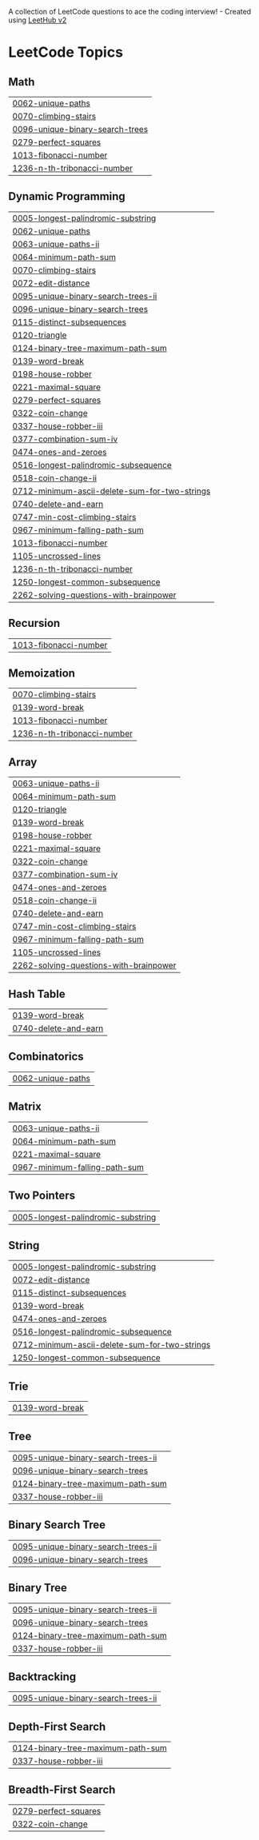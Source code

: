 A collection of LeetCode questions to ace the coding interview! - Created using [LeetHub v2](https://github.com/arunbhardwaj/LeetHub-2.0)
<!---LeetCode Topics Start-->
# LeetCode Topics
## Math
|  |
| ------- |
| [0062-unique-paths](https://github.com/sameer480/dynamicProblem/tree/master/0062-unique-paths) |
| [0070-climbing-stairs](https://github.com/sameer480/dynamicProblem/tree/master/0070-climbing-stairs) |
| [0096-unique-binary-search-trees](https://github.com/sameer480/dynamicProblem/tree/master/0096-unique-binary-search-trees) |
| [0279-perfect-squares](https://github.com/sameer480/dynamicProblem/tree/master/0279-perfect-squares) |
| [1013-fibonacci-number](https://github.com/sameer480/dynamicProblem/tree/master/1013-fibonacci-number) |
| [1236-n-th-tribonacci-number](https://github.com/sameer480/dynamicProblem/tree/master/1236-n-th-tribonacci-number) |
## Dynamic Programming
|  |
| ------- |
| [0005-longest-palindromic-substring](https://github.com/sameer480/dynamicProblem/tree/master/0005-longest-palindromic-substring) |
| [0062-unique-paths](https://github.com/sameer480/dynamicProblem/tree/master/0062-unique-paths) |
| [0063-unique-paths-ii](https://github.com/sameer480/dynamicProblem/tree/master/0063-unique-paths-ii) |
| [0064-minimum-path-sum](https://github.com/sameer480/dynamicProblem/tree/master/0064-minimum-path-sum) |
| [0070-climbing-stairs](https://github.com/sameer480/dynamicProblem/tree/master/0070-climbing-stairs) |
| [0072-edit-distance](https://github.com/sameer480/dynamicProblem/tree/master/0072-edit-distance) |
| [0095-unique-binary-search-trees-ii](https://github.com/sameer480/dynamicProblem/tree/master/0095-unique-binary-search-trees-ii) |
| [0096-unique-binary-search-trees](https://github.com/sameer480/dynamicProblem/tree/master/0096-unique-binary-search-trees) |
| [0115-distinct-subsequences](https://github.com/sameer480/dynamicProblem/tree/master/0115-distinct-subsequences) |
| [0120-triangle](https://github.com/sameer480/dynamicProblem/tree/master/0120-triangle) |
| [0124-binary-tree-maximum-path-sum](https://github.com/sameer480/dynamicProblem/tree/master/0124-binary-tree-maximum-path-sum) |
| [0139-word-break](https://github.com/sameer480/dynamicProblem/tree/master/0139-word-break) |
| [0198-house-robber](https://github.com/sameer480/dynamicProblem/tree/master/0198-house-robber) |
| [0221-maximal-square](https://github.com/sameer480/dynamicProblem/tree/master/0221-maximal-square) |
| [0279-perfect-squares](https://github.com/sameer480/dynamicProblem/tree/master/0279-perfect-squares) |
| [0322-coin-change](https://github.com/sameer480/dynamicProblem/tree/master/0322-coin-change) |
| [0337-house-robber-iii](https://github.com/sameer480/dynamicProblem/tree/master/0337-house-robber-iii) |
| [0377-combination-sum-iv](https://github.com/sameer480/dynamicProblem/tree/master/0377-combination-sum-iv) |
| [0474-ones-and-zeroes](https://github.com/sameer480/dynamicProblem/tree/master/0474-ones-and-zeroes) |
| [0516-longest-palindromic-subsequence](https://github.com/sameer480/dynamicProblem/tree/master/0516-longest-palindromic-subsequence) |
| [0518-coin-change-ii](https://github.com/sameer480/dynamicProblem/tree/master/0518-coin-change-ii) |
| [0712-minimum-ascii-delete-sum-for-two-strings](https://github.com/sameer480/dynamicProblem/tree/master/0712-minimum-ascii-delete-sum-for-two-strings) |
| [0740-delete-and-earn](https://github.com/sameer480/dynamicProblem/tree/master/0740-delete-and-earn) |
| [0747-min-cost-climbing-stairs](https://github.com/sameer480/dynamicProblem/tree/master/0747-min-cost-climbing-stairs) |
| [0967-minimum-falling-path-sum](https://github.com/sameer480/dynamicProblem/tree/master/0967-minimum-falling-path-sum) |
| [1013-fibonacci-number](https://github.com/sameer480/dynamicProblem/tree/master/1013-fibonacci-number) |
| [1105-uncrossed-lines](https://github.com/sameer480/dynamicProblem/tree/master/1105-uncrossed-lines) |
| [1236-n-th-tribonacci-number](https://github.com/sameer480/dynamicProblem/tree/master/1236-n-th-tribonacci-number) |
| [1250-longest-common-subsequence](https://github.com/sameer480/dynamicProblem/tree/master/1250-longest-common-subsequence) |
| [2262-solving-questions-with-brainpower](https://github.com/sameer480/dynamicProblem/tree/master/2262-solving-questions-with-brainpower) |
## Recursion
|  |
| ------- |
| [1013-fibonacci-number](https://github.com/sameer480/dynamicProblem/tree/master/1013-fibonacci-number) |
## Memoization
|  |
| ------- |
| [0070-climbing-stairs](https://github.com/sameer480/dynamicProblem/tree/master/0070-climbing-stairs) |
| [0139-word-break](https://github.com/sameer480/dynamicProblem/tree/master/0139-word-break) |
| [1013-fibonacci-number](https://github.com/sameer480/dynamicProblem/tree/master/1013-fibonacci-number) |
| [1236-n-th-tribonacci-number](https://github.com/sameer480/dynamicProblem/tree/master/1236-n-th-tribonacci-number) |
## Array
|  |
| ------- |
| [0063-unique-paths-ii](https://github.com/sameer480/dynamicProblem/tree/master/0063-unique-paths-ii) |
| [0064-minimum-path-sum](https://github.com/sameer480/dynamicProblem/tree/master/0064-minimum-path-sum) |
| [0120-triangle](https://github.com/sameer480/dynamicProblem/tree/master/0120-triangle) |
| [0139-word-break](https://github.com/sameer480/dynamicProblem/tree/master/0139-word-break) |
| [0198-house-robber](https://github.com/sameer480/dynamicProblem/tree/master/0198-house-robber) |
| [0221-maximal-square](https://github.com/sameer480/dynamicProblem/tree/master/0221-maximal-square) |
| [0322-coin-change](https://github.com/sameer480/dynamicProblem/tree/master/0322-coin-change) |
| [0377-combination-sum-iv](https://github.com/sameer480/dynamicProblem/tree/master/0377-combination-sum-iv) |
| [0474-ones-and-zeroes](https://github.com/sameer480/dynamicProblem/tree/master/0474-ones-and-zeroes) |
| [0518-coin-change-ii](https://github.com/sameer480/dynamicProblem/tree/master/0518-coin-change-ii) |
| [0740-delete-and-earn](https://github.com/sameer480/dynamicProblem/tree/master/0740-delete-and-earn) |
| [0747-min-cost-climbing-stairs](https://github.com/sameer480/dynamicProblem/tree/master/0747-min-cost-climbing-stairs) |
| [0967-minimum-falling-path-sum](https://github.com/sameer480/dynamicProblem/tree/master/0967-minimum-falling-path-sum) |
| [1105-uncrossed-lines](https://github.com/sameer480/dynamicProblem/tree/master/1105-uncrossed-lines) |
| [2262-solving-questions-with-brainpower](https://github.com/sameer480/dynamicProblem/tree/master/2262-solving-questions-with-brainpower) |
## Hash Table
|  |
| ------- |
| [0139-word-break](https://github.com/sameer480/dynamicProblem/tree/master/0139-word-break) |
| [0740-delete-and-earn](https://github.com/sameer480/dynamicProblem/tree/master/0740-delete-and-earn) |
## Combinatorics
|  |
| ------- |
| [0062-unique-paths](https://github.com/sameer480/dynamicProblem/tree/master/0062-unique-paths) |
## Matrix
|  |
| ------- |
| [0063-unique-paths-ii](https://github.com/sameer480/dynamicProblem/tree/master/0063-unique-paths-ii) |
| [0064-minimum-path-sum](https://github.com/sameer480/dynamicProblem/tree/master/0064-minimum-path-sum) |
| [0221-maximal-square](https://github.com/sameer480/dynamicProblem/tree/master/0221-maximal-square) |
| [0967-minimum-falling-path-sum](https://github.com/sameer480/dynamicProblem/tree/master/0967-minimum-falling-path-sum) |
## Two Pointers
|  |
| ------- |
| [0005-longest-palindromic-substring](https://github.com/sameer480/dynamicProblem/tree/master/0005-longest-palindromic-substring) |
## String
|  |
| ------- |
| [0005-longest-palindromic-substring](https://github.com/sameer480/dynamicProblem/tree/master/0005-longest-palindromic-substring) |
| [0072-edit-distance](https://github.com/sameer480/dynamicProblem/tree/master/0072-edit-distance) |
| [0115-distinct-subsequences](https://github.com/sameer480/dynamicProblem/tree/master/0115-distinct-subsequences) |
| [0139-word-break](https://github.com/sameer480/dynamicProblem/tree/master/0139-word-break) |
| [0474-ones-and-zeroes](https://github.com/sameer480/dynamicProblem/tree/master/0474-ones-and-zeroes) |
| [0516-longest-palindromic-subsequence](https://github.com/sameer480/dynamicProblem/tree/master/0516-longest-palindromic-subsequence) |
| [0712-minimum-ascii-delete-sum-for-two-strings](https://github.com/sameer480/dynamicProblem/tree/master/0712-minimum-ascii-delete-sum-for-two-strings) |
| [1250-longest-common-subsequence](https://github.com/sameer480/dynamicProblem/tree/master/1250-longest-common-subsequence) |
## Trie
|  |
| ------- |
| [0139-word-break](https://github.com/sameer480/dynamicProblem/tree/master/0139-word-break) |
## Tree
|  |
| ------- |
| [0095-unique-binary-search-trees-ii](https://github.com/sameer480/dynamicProblem/tree/master/0095-unique-binary-search-trees-ii) |
| [0096-unique-binary-search-trees](https://github.com/sameer480/dynamicProblem/tree/master/0096-unique-binary-search-trees) |
| [0124-binary-tree-maximum-path-sum](https://github.com/sameer480/dynamicProblem/tree/master/0124-binary-tree-maximum-path-sum) |
| [0337-house-robber-iii](https://github.com/sameer480/dynamicProblem/tree/master/0337-house-robber-iii) |
## Binary Search Tree
|  |
| ------- |
| [0095-unique-binary-search-trees-ii](https://github.com/sameer480/dynamicProblem/tree/master/0095-unique-binary-search-trees-ii) |
| [0096-unique-binary-search-trees](https://github.com/sameer480/dynamicProblem/tree/master/0096-unique-binary-search-trees) |
## Binary Tree
|  |
| ------- |
| [0095-unique-binary-search-trees-ii](https://github.com/sameer480/dynamicProblem/tree/master/0095-unique-binary-search-trees-ii) |
| [0096-unique-binary-search-trees](https://github.com/sameer480/dynamicProblem/tree/master/0096-unique-binary-search-trees) |
| [0124-binary-tree-maximum-path-sum](https://github.com/sameer480/dynamicProblem/tree/master/0124-binary-tree-maximum-path-sum) |
| [0337-house-robber-iii](https://github.com/sameer480/dynamicProblem/tree/master/0337-house-robber-iii) |
## Backtracking
|  |
| ------- |
| [0095-unique-binary-search-trees-ii](https://github.com/sameer480/dynamicProblem/tree/master/0095-unique-binary-search-trees-ii) |
## Depth-First Search
|  |
| ------- |
| [0124-binary-tree-maximum-path-sum](https://github.com/sameer480/dynamicProblem/tree/master/0124-binary-tree-maximum-path-sum) |
| [0337-house-robber-iii](https://github.com/sameer480/dynamicProblem/tree/master/0337-house-robber-iii) |
## Breadth-First Search
|  |
| ------- |
| [0279-perfect-squares](https://github.com/sameer480/dynamicProblem/tree/master/0279-perfect-squares) |
| [0322-coin-change](https://github.com/sameer480/dynamicProblem/tree/master/0322-coin-change) |
<!---LeetCode Topics End-->